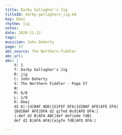 ```yaml
---
title: Darby Gallagher's Jig
titleID: darby-gallaghers-jig.md
key: Dmaj
rhythm: jig
notes:  
date: 2020-11-12
tags: 
musician: John Doherty
page: 57
abc_source: The Northern Fiddler
abc_url: 
abc: |
    X: 1
    T: Darby Gallagher's Jig
    R: jig
    C: John Doherty
    S: The Northern Fiddler - Page 57
    N: 
    M: 6/8
    L: 1/8
    K: Dmaj
    d2 A|:{d}BAF ADD|{G}FEF DFA|{d}BAF AFD|AFE EFA|
    {Bd}BAF AFE|DFA d2 g|fed Bcd|AFD DFA:|
    |:def d2 B|AFA ABC|def def|ede fdB|
    def d2 B|AFA AFA|{a}gfe fdB|AFD DFA:|

---
```

